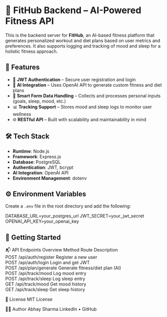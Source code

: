 # 🧠 FitHub Backend – AI-Powered Fitness API

This is the backend server for **FitHub**, an AI-based fitness platform that generates personalized workout and diet plans based on user metrics and preferences. It also supports logging and tracking of mood and sleep for a holistic fitness approach.

## 🚀 Features

- 🔐 **JWT Authentication** – Secure user registration and login
- 🤖 **AI Integration** – Uses OpenAI API to generate custom fitness and diet plans
- 📝 **Smart Form Data Handling** – Collects and processes personal inputs (goals, sleep, mood, etc.)
- 📊 **Tracking Support** – Stores mood and sleep logs to monitor user wellness
- 🌐 **RESTful API** – Built with scalability and maintainability in mind

## 🛠️ Tech Stack

- **Runtime**: Node.js
- **Framework**: Express.js
- **Database**: PostgreSQL 
- **Authentication**: JWT, bcrypt
- **AI Integration**: OpenAI API
- **Environment Management**: dotenv

## ⚙️ Environment Variables

Create a `.env` file in the root directory and add the following:

DATABASE_URL=your_postgres_url
JWT_SECRET=your_jwt_secret
OPENAI_API_KEY=your_openai_key

## 🧪 Getting Started

📬 API Endpoints Overview
Method	Route	Description <br/>
POST	/api/auth/register	Register a new user <br/>
POST	/api/auth/login	Login and get JWT <br/>
POST	/api/plan/generate	Generate fitness/diet plan (AI) <br/>
POST	/api/track/mood	Log mood entry <br/>
POST	/api/track/sleep	Log sleep entry <br/>
GET	/api/track/mood	Get mood history <br/>
GET	/api/track/sleep	Get sleep history <br/>

📄 License
MIT License

👨‍💻 Author
Abhay Sharma
LinkedIn • GitHub
